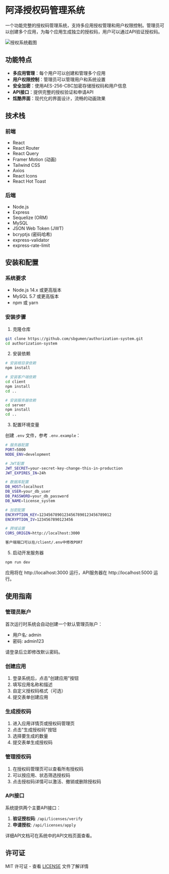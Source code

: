 # 阿泽授权码管理系统

一个功能完整的授权码管理系统，支持多应用授权管理和用户权限控制。管理员可以创建多个应用，为每个应用生成独立的授权码，用户可以通过API验证授权码。

![授权系统截图](https://lzx1.top/res/ghithub-img/authorization-system.png)

## 功能特点

- **多应用管理**：每个用户可以创建和管理多个应用
- **用户权限控制**：管理员可以管理用户和系统设置
- **安全加密**：使用AES-256-CBC加密存储授权码和用户信息
- **API接口**：提供完整的授权验证和申请API
- **炫酷界面**：现代化的界面设计，流畅的动画效果

## 技术栈

### 前端
- React
- React Router
- React Query
- Framer Motion (动画)
- Tailwind CSS
- Axios
- React Icons
- React Hot Toast

### 后端
- Node.js
- Express
- Sequelize (ORM)
- MySQL
- JSON Web Token (JWT)
- bcryptjs (密码哈希)
- express-validator
- express-rate-limit

## 安装和配置

### 系统要求
- Node.js 14.x 或更高版本
- MySQL 5.7 或更高版本
- npm 或 yarn

### 安装步骤

1. 克隆仓库
```bash
git clone https://github.com/sbgumen/authorization-system.git
cd authorization-system
```

2. 安装依赖
```bash
# 安装根目录依赖
npm install

# 安装客户端依赖
cd client
npm install
cd ..

# 安装服务器依赖
cd server
npm install
cd ..
```

3. 配置环境变量

创建 `.env` 文件，参考 `.env.example`：
```bash
# 服务器配置
PORT=5000
NODE_ENV=development

# JWT配置
JWT_SECRET=your-secret-key-change-this-in-production
JWT_EXPIRES_IN=24h

# 数据库配置
DB_HOST=localhost
DB_USER=your_db_user
DB_PASSWORD=your_db_password
DB_NAME=license_system

# 加密配置
ENCRYPTION_KEY=12345678901234567890123456789012
ENCRYPTION_IV=1234567890123456

# 跨域设置
CORS_ORIGIN=http://localhost:3000
```
```bash
客户端端口可以在/client/.env中修改PORT
```


5. 启动开发服务器
```bash
npm run dev
```

应用将在 http://localhost:3000 运行，API服务器在 http://localhost:5000 运行。

## 使用指南

### 管理员账户
首次运行时系统会自动创建一个默认管理员账户：
- 用户名: admin
- 密码: admin123

请登录后立即修改默认密码。

### 创建应用
1. 登录系统后，点击"创建应用"按钮
2. 填写应用名称和描述
3. 自定义授权码格式（可选）
4. 提交表单创建应用

### 生成授权码
1. 进入应用详情页或授权码管理页
2. 点击"生成授权码"按钮
3. 选择要生成的数量
4. 提交表单生成授权码

### 管理授权码
1. 在授权码管理页可以查看所有授权码
2. 可以按应用、状态筛选授权码
3. 点击授权码详情可以激活、撤销或删除授权码

### API接口
系统提供两个主要API接口：
1. **验证授权码**: `/api/licenses/verify`
2. **申请授权**: `/api/licenses/apply`

详细API文档可在系统中的API文档页面查看。


## 许可证

MIT 许可证 - 查看 [LICENSE](LICENSE) 文件了解详情


